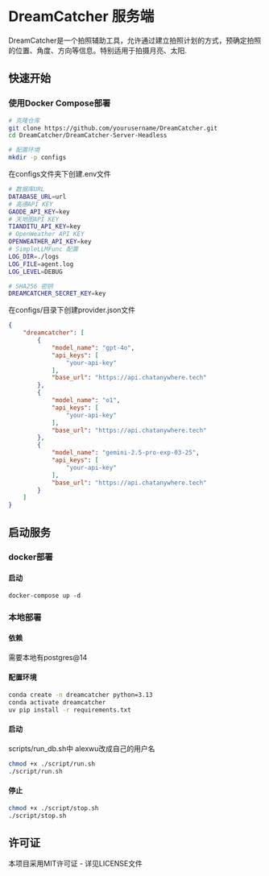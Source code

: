 # DreamCatcher 服务端

DreamCatcher是一个拍照辅助工具，允许通过建立拍照计划的方式，预确定拍照的位置、角度、方向等信息。特别适用于拍摄月亮、太阳.

## 快速开始

### 使用Docker Compose部署

```bash
# 克隆仓库
git clone https://github.com/yourusername/DreamCatcher.git
cd DreamCatcher/DreamCatcher-Server-Headless

# 配置环境
mkdir -p configs
```
在configs文件夹下创建.env文件
```bash
# 数据库URL
DATABASE_URL=url
# 高德API KEY
GAODE_API_KEY=key
# 天地图API KEY
TIANDITU_API_KEY=key
# OpenWeather API KEY
OPENWEATHER_API_KEY=key
# SimpleLLMFunc 配置
LOG_DIR=./logs
LOG_FILE=agent.log
LOG_LEVEL=DEBUG

# SHA256 密钥
DREAMCATCHER_SECRET_KEY=key
```

在configs/目录下创建provider.json文件
```json
{
    "dreamcatcher": [
        {
            "model_name": "gpt-4o",
            "api_keys": [
                "your-api-key"
            ],
            "base_url": "https://api.chatanywhere.tech"
        },
        {
            "model_name": "o1",
            "api_keys": [
                "your-api-key"
            ],
            "base_url": "https://api.chatanywhere.tech"
        },
        {
            "model_name": "gemini-2.5-pro-exp-03-25",
            "api_keys": [
                "your-api-key"
            ],
            "base_url": "https://api.chatanywhere.tech"
        }
    ]
}
```

## 启动服务
### docker部署
#### 启动
```
docker-compose up -d
```


### 本地部署
#### 依赖
需要本地有postgres@14
#### 配置环境
```bash
conda create -n dreamcatcher python=3.13
conda activate dreamcatcher
uv pip install -r requirements.txt
```

#### 启动
scripts/run_db.sh中
alexwu改成自己的用户名
```bash
chmod +x ./script/run.sh
./script/run.sh
```
#### 停止
```bash
chmod +x ./script/stop.sh
./script/stop.sh
```

## 许可证

本项目采用MIT许可证 - 详见LICENSE文件


